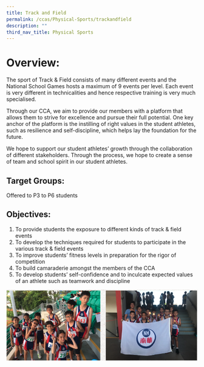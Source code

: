 ```yaml
---
title: Track and Field
permalink: /ccas/Physical-Sports/trackandfield
description: ""
third_nav_title: Physical Sports
---
```

# Overview:

The sport of Track & Field consists of many different events and the National School Games hosts a maximum of 9 events per level. Each event is very different in technicalities and hence respective training is very much specialised.

Through our CCA, we aim to provide our members with a platform that allows them to strive for excellence and pursue their full potential. One key anchor of the platform is the instilling of right values in the student athletes, such as resilience and self-discipline, which helps lay the foundation for the future.

We hope to support our student athletes’ growth through the collaboration of different stakeholders. Through the process, we hope to create a sense of team and school spirit in our student athletes.

## Target Groups:

Offered to P3 to P6 students

## Objectives:

1. To provide students the exposure to different kinds of track & field events
2. To develop the techniques required for students to participate in the various track & field events
3. To improve students’ fitness levels in preparation for the rigor of competition
4. To build camaraderie amongst the members of the CCA
5. To develop students’ self-confidence and to inculcate expected values of an athlete such as teamwork and discipline

![](/images/nanhua%20ss2.png)